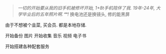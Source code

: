 > _一切的开始要从我的旧手机被修坏开始, 1+8t手机陪伴了我. 19年-24年, 大学毕业后的五年照片啊.艹!_
> 换电池还是换镜头, 修的能黑屏

由于不想被个韭菜, 买会员. 都是本地存储.

开始备份 图片 
开始收集 音乐 视频 电子书

开始搭建各种配套服务